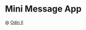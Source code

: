# Mini Message App
@ [Odin II](https://www.theodinproject.com/lessons/node-path-nodejs-mini-message-board)

